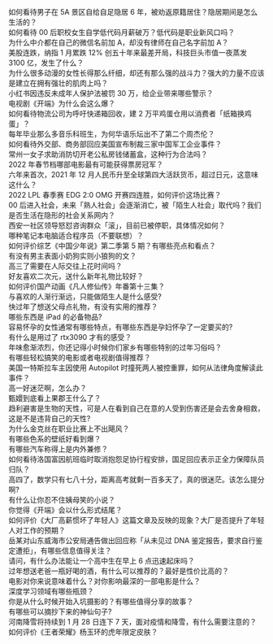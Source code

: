 如何看待男子在 5A 景区自给自足隐居 6 年，被劝返原籍居住？隐居期间是怎么生活的？  
如何看待 00 后职校女生自学低代码月薪破万？低代码是职业新风口吗？  
为什么中介都在自己的微信名前加 A，却没有律师在自己名字前加 A？  
美股连跌，纳指 1 月累跌 12% 创五十年来最差开局，科技巨头市值一夜蒸发 3100 亿，发生了什么？  
为什么很多动漫的女性长得那么纤细，却还有那么强的战斗力？强大的力量不应该是建立在拥有强壮的肌肉上吗？  
小红书因违反未成年人保护法被罚 30 万，给企业带来哪些警示？  
电视剧《开端》为什么会这么爆？  
如何看待物流公司为呼吁快递箱回收，建 2 万平鸡蛋仓用以消费者「纸箱换鸡蛋」？  
每年毕业那么多音乐科班生，为何华语乐坛出不了第二个周杰伦？  
如何看待外交部、商务部回应美国宣布制裁三家中国军工企业事件？  
常州一女子求助消防切开老公私房钱储蓄盒，这种行为合法吗？  
2022 年春节档哪部电影最有可能获得票房冠军？  
六年来首次，2021 年 12 月人民币升至全球第四大活跃货币，超过日元，这意味这什么？  
2022 LPL 春季赛 EDG 2:0 OMG 开赛四连胜，如何评价这场比赛？  
00 后进入社会，未来「熟人社会」会逐渐消亡，被「陌生人社会」取代吗？我们是否生活在隐形的社会关系网内？  
西安一社区领导怒怼咨询群众「滚」，目前已被停职，具体情况如何？  
哪种笔记本电脑适合程序员（不要联想）？  
如何评价综艺《中国少年说》第二季第 5 期？有哪些亮点和看点？  
有没有男主表面小奶狗实则小狼狗的文？  
高三了需要在人际交往上花时间吗？  
好友喜欢二次元，送什么新年礼物比较好？  
如何评价国产动画《凡人修仙传》年番第十三集？  
与喜欢的人渐行渐远，只能做陌生人是什么感受?  
快过年了想送父母点礼物，有没有实用的推荐？  
哪些东西是 iPad 的必备物品?  
容易怀孕的女性通常有哪些特点，有哪些东西是孕妇怀孕了一定要买的?  
有什么是用过了 rtx3090 才有的感受？  
年味愈渐浓烈，你还记得小时候你们家乡有哪些特别的过年习俗吗？  
有哪些轻松搞笑的电影或者电视剧值得推荐？  
美国一特斯拉车主因使用 Autopilot 时撞死两人被控重罪，如何从法律角度解读此事件？  
高一好迷茫啊，怎么办？  
甄嬛到底看上果郡王什么了？  
趋利避害是生物的天性，可是人在看到自己在意的人受到伤害还是会去舍身相救，这是不是违背自己的天性?  
为什么金克丝在职业比赛上不出飓风？  
有哪些色系的壁纸好看到爆？  
有哪些汽车称得上是内外兼修？  
如何看待洛国富因航班临时取消抱怨足协行程安排，国足回应表示正全力保障队员归队？  
高四了，数学只有七八十分，距离高考就剩一百多天了，真的很迷茫。该怎么提分啊?  
有什么让你忍不住姨母笑的小说？  
你觉得《开端》会以什么形式结尾？  
如何评价《大厂高薪惯坏了年轻人》这篇文章及反映的现象？大厂是否提升了年轻人对工作的预期？  
岳某对山东威海市公安局通告做出回应称「从未见过 DNA 鉴定报告，要求自行鉴定遭拒」，有哪些信息值得关注？  
请问，有什么办法能让一个高中生在早上 6 点迅速起床吗？  
过年想送老爸一瓶好喝的酒，有什么可以推荐的？最好是性价比高的？  
电影对你来说意味着什么？对你影响最深的一部电影是什么？  
深度学习领域有哪些瓶颈？  
你是从什么时候开始入坑摄影的？有哪些值得分享的故事？  
有哪些可以摘抄下来的神仙句子?  
河南降雪将持续到 1 月 28 日连下 7 天，面对疫情和降雪，有什么需要注意的？  
如何评价《王者荣耀》杨玉环的虎年限定皮肤？  

